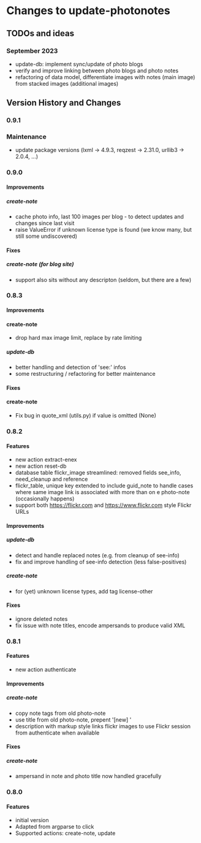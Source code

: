 # Changes to update-photonotes

## TODOs and ideas
### September 2023
- update-db: implement sync/update of photo blogs
- verify and improve linking between photo blogs and photo notes
- refactoring of data model, differentiate images with notes (main image) from stacked images (additional images)


## Version History and Changes

### 0.9.1
### Maintenance
- update package versions (lxml -> 4.9.3, reqzest -> 2.31.0, urllib3 -> 2.0.4, ...)

### 0.9.0
#### Improvements
##### create-note
- cache photo info, last 100 images per blog - to detect updates and changes since last visit
- raise ValueError if unknown license type is found (we know many, but still some undiscovered)

#### Fixes
##### create-note (for blog site)
- support also sits without any descripton (seldom, but there are a few)

### 0.8.3

#### Improvements
#### create-note
- drop hard max image limit, replace by rate limiting

##### update-db
- better handling and detection of 'see:' infos
- some restructuring / refactoring for better maintenance


#### Fixes
#### create-note
- Fix bug in quote_xml (utils.py) if value is omitted (None)


### 0.8.2

#### Features
- new action extract-enex
- new action reset-db
- database table flickr_image streamlined: removed fields see_info, need_cleanup and reference
- flickr_table, unique key extended to include guid_note 
to handle cases where same image link is associated with more than on e photo-note (occasionally happens)
- support both https://flickr.com and https://www.flickr.com style Flickr URLs

#### Improvements
##### update-db
- detect and handle replaced notes (e.g. from cleanup of see-info)
- fix and improve handling of see-info detection (less false-positives)

##### create-note
- for (yet) unknown license types, add tag license-other

#### Fixes
- ignore deleted notes
- fix issue with note titles, encode ampersands to produce valid XML


### 0.8.1

#### Features
- new action authenticate

#### Improvements
##### create-note
- copy note tags from old photo-note
- use title from old photo-note, prepent '[new] '
- description with markup style links
flickr images to use Flickr session from authenticate when available

#### Fixes
##### create-note
- ampersand in note and photo title now handled gracefully


### 0.8.0

#### Features
- initial version
- Adapted from argparse to click
- Supported actions: create-note, update
